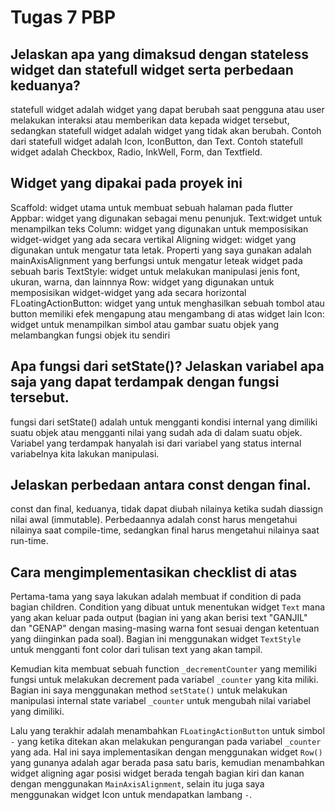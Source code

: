 # Tugas 7 PBP #

## Jelaskan apa yang dimaksud dengan stateless widget dan statefull widget serta perbedaan keduanya?
statefull widget adalah widget yang dapat berubah saat pengguna atau user melakukan interaksi atau memberikan data kepada widget tersebut, sedangkan statefull widget adalah widget yang tidak akan berubah. Contoh dari statefull widget adalah Icon, IconButton, dan Text. Contoh statefull widget adalah Checkbox, Radio, InkWell, Form, dan Textfield.

## Widget yang dipakai pada proyek ini ##
Scaffold: widget utama untuk membuat sebuah halaman pada flutter
Appbar: widget yang digunakan sebagai menu penunjuk.
Text:widget untuk menampilkan teks
Column: widget yang digunakan untuk memposisikan widget-widget yang ada secara vertikal
Aligning widget: widget yang digunakan untuk mengatur tata letak. Properti yang saya gunakan adalah mainAxisAlignment yang berfungsi untuk mengatur leteak widget pada sebuah baris 
TextStyle: widget untuk melakukan manipulasi jenis font, ukuran, warna, dan lainnnya
Row: widget yang digunakan untuk memposisikan widget-widget yang ada secara horizontal
FLoatingActionButton: widget yang untuk menghasilkan sebuah tombol atau button memiliki efek mengapung atau mengambang di atas widget lain
Icon: widget untuk menampilkan simbol atau gambar suatu objek yang melambangkan fungsi objek itu sendiri

## Apa fungsi dari setState()? Jelaskan variabel apa saja yang dapat terdampak dengan fungsi tersebut. ##
fungsi dari setState() adalah untuk mengganti kondisi internal yang dimiliki suatu objek atau mengganti nilai yang sudah ada di dalam suatu objek. Variabel yang terdampak hanyalah isi dari variabel yang status internal variabelnya kita lakukan manipulasi.

## Jelaskan perbedaan antara const dengan final. ##
const dan final, keduanya, tidak dapat diubah nilainya ketika sudah diassign nilai awal (immutable). Perbedaannya adalah const harus mengetahui nilainya saat compile-time, sedangkan final harus mengetahui nilainya saat run-time.

## Cara mengimplementasikan checklist di atas ##
Pertama-tama yang saya lakukan adalah membuat if condition di pada bagian children. Condition yang dibuat untuk menentukan widget ```Text``` mana yang akan keluar pada output (bagian ini yang akan berisi text "GANJIL" dan "GENAP" dengan masing-masing warna font sesuai dengan ketentuan yang diinginkan pada soal). Bagian ini menggunakan widget ```TextStyle``` untuk mengganti font color dari tulisan text yang akan tampil.

Kemudian kita membuat sebuah function ```_decrementCounter``` yang memiliki fungsi untuk melakukan decrement pada variabel ```_counter``` yang kita miliki. Bagian ini saya menggunakan method ```setState()``` untuk melakukan manipulasi internal state variabel ```_counter``` untuk mengubah nilai variabel yang dimiliki.

Lalu yang terakhir adalah menambahkan ```FLoatingActionButton``` untuk simbol ```-``` yang ketika ditekan akan melakukan pengurangan pada variabel ```_counter``` yang ada. Hal ini saya implementasikan dengan menggunakan widget ```Row()``` yang gunanya adalah agar berada pasa satu baris, kemudian menambahkan widget aligning agar posisi widget berada tengah bagian kiri dan kanan dengan menggunakan ```MainAxisAlignment```, selain itu juga saya menggunakan widget Icon untuk mendapatkan lambang ```-```. 